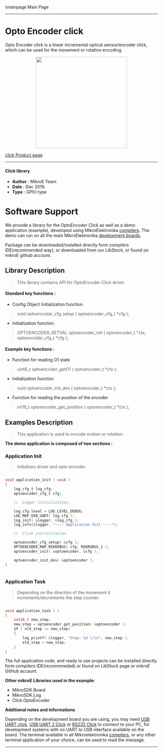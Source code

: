 \mainpage Main Page
 
 

---
# Opto Encoder click

Opto Encoder click is a linear incremental optical sensor/encoder click, which can be used for the movement or rotation encoding.

<p align="center">
  <img src="https://download.mikroe.com/images/click_for_ide/optoencoder_click.png" height=300px>
</p>

[click Product page](https://www.mikroe.com/opto-encoder-click)

---


#### Click library 

- **Author**        : MikroE Team
- **Date**          : Dec 2019.
- **Type**          : GPIO type


# Software Support

We provide a library for the OptoEncoder Click 
as well as a demo application (example), developed using MikroElektronika 
[compilers](https://shop.mikroe.com/compilers). 
The demo can run on all the main MikroElektronika [development boards](https://shop.mikroe.com/development-boards).

Package can be downloaded/installed directly form compilers IDE(recommended way), or downloaded from our LibStock, or found on mikroE github account. 

## Library Description

> This library contains API for OptoEncoder Click driver.

#### Standard key functions :

- Config Object Initialization function.
> void optoencoder_cfg_setup ( optoencoder_cfg_t *cfg ); 
 
- Initialization function.
> OPTOENCODER_RETVAL optoencoder_init ( optoencoder_t *ctx, optoencoder_cfg_t *cfg );

#### Example key functions :

- Function for reading O1 state
> uint8_t optoencoder_getO1 ( optoencoder_t *ctx );
 
- Initialization function
> void optoencoder_init_dev ( optoencoder_t *ctx );

- Function for reading the position of the encoder
> int16_t optoencoder_get_position ( optoencoder_t *ctx );

## Examples Description

> This application is used to encode motion or rotation.

**The demo application is composed of two sections :**

### Application Init 

> Initializes driver and opto encoder.

```c

void application_init ( void )
{
    log_cfg_t log_cfg;
    optoencoder_cfg_t cfg;

    //  Logger initialization.

    log_cfg.level = LOG_LEVEL_DEBUG;
    LOG_MAP_USB_UART( log_cfg );
    log_init( &logger, &log_cfg );
    log_info(&logger, "---- Application Init ----");

    //  Click initialization.

    optoencoder_cfg_setup( &cfg );
    OPTOENCODER_MAP_MIKROBUS( cfg, MIKROBUS_1 );
    optoencoder_init( &optoencoder, &cfg );

    optoencoder_init_dev( &optoencoder );
}
  
```

### Application Task

> Depending on the direction of the movement it increments/decrements the step counter.

```c

void application_task ( )
{
    int16_t new_step;
    new_step = optoencoder_get_position( &optoencoder );
    if ( old_step != new_step)
    {
        log_printf( &logger, "Step: %d \r\n", new_step );
        old_step = new_step;
    }
}

```

The full application code, and ready to use projects can be  installed directly form compilers IDE(recommneded) or found on LibStock page or mikroE GitHub accaunt.

**Other mikroE Libraries used in the example:** 

- MikroSDK.Board
- MikroSDK.Log
- Click.OptoEncoder

**Additional notes and informations**

Depending on the development board you are using, you may need 
[USB UART click](https://shop.mikroe.com/usb-uart-click), 
[USB UART 2 Click](https://shop.mikroe.com/usb-uart-2-click) or 
[RS232 Click](https://shop.mikroe.com/rs232-click) to connect to your PC, for 
development systems with no UART to USB interface available on the board. The 
terminal available in all Mikroelektronika 
[compilers](https://shop.mikroe.com/compilers), or any other terminal application 
of your choice, can be used to read the message.



---
